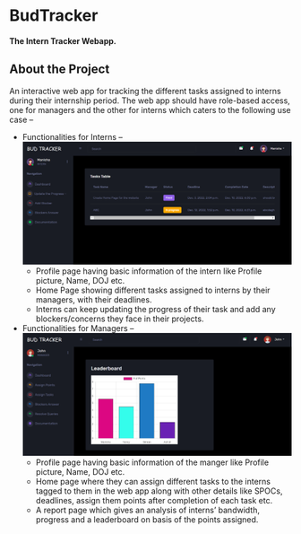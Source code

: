 # BudTracker

#### The Intern Tracker Webapp. 

## About the Project
An interactive web app for tracking the different tasks assigned to interns during their internship period. The web app should have role-based access, one for managers and the other for interns which caters to the following use case –
* Functionalities for Interns –
![](docs/intern.PNG)
  * Profile page having basic information of the intern like Profile picture, Name, DOJ etc.
  * Home Page showing different tasks assigned to interns by their managers, with their deadlines.
  * Interns can keep updating the progress of their task and add any blockers/concerns they face in their projects.
* Functionalities for Managers –  
![](docs/manager.PNG)
  * Profile page having basic information of the manger like Profile picture, Name, DOJ etc.
  * Home page where they can assign different tasks to the interns tagged to them in the web app along with other details like SPOCs, deadlines, assign them points after completion of each task etc.
  * A report page which gives an analysis of interns’ bandwidth, progress and a leaderboard on basis of the points assigned.
 

